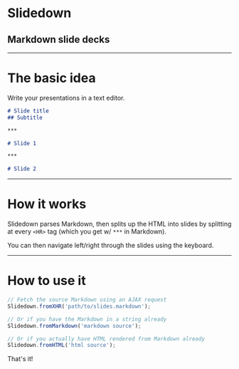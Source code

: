 # Slidedown
## Markdown slide decks

***

# The basic idea

Write your presentations in a text editor.

```markdown
# Slide title
## Subtitle

***

# Slide 1

***

# Slide 2
```

***

# How it works

Slidedown parses Markdown, then splits up the HTML into slides by splitting at
every `<HR>` tag (which you get w/ `***` in Markdown).

You can then navigate left/right through the slides using the keyboard.

***

# How to use it

```javascript
// Fetch the source Markdown using an AJAX request
Slidedown.fromXHR('path/to/slides.markdown');

// Or if you have the Markdown in a string already
Slidedown.fromMarkdown('markdown source');

// Or if you actually have HTML rendered from Markdown already
Slidedown.fromHTML('html source');
```

That's it!
